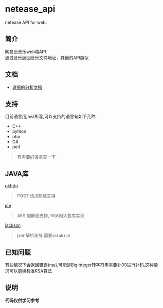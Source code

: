 # netease_api
netease API for web.

## 简介
网易云音乐web端API  
通过音乐返回音乐文件地址，其他的API类似

## 文档
- [详细的分析文档](./doc/document.md)

## 支持
目前语言用java所写,可以支持的语言有如下几种:

- C++
- python
- php
- C#
- perl

> 有需要的请提交一下

## JAVA库
[okhttp](http://square.github.io/okhttp/)  
> POST 请求网络支持  

[jce](http://www.oracle.com/technetwork/java/javase/downloads/jce8-download-2133166.html)
> AES 加解密支持, RSA用大数库实现
  
[jackson](http://wiki.fasterxml.com/JacksonHome)  
> json解析支持,需要`databind`

## 已知问题
有些情况下会返回错误(rsa),可能是BigInteger转字符串需要补00进行补码,这种情况可以更换标准RSA算法

## 说明
**代码仅供学习参考**
